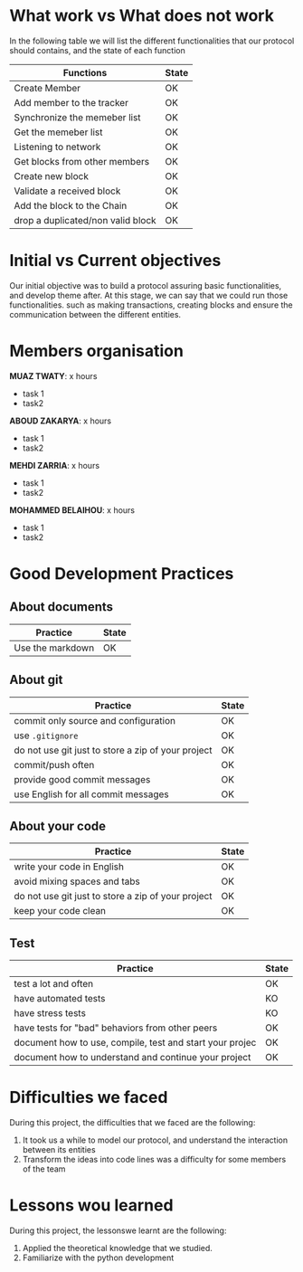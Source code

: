 # What work vs What does not work

In the following table we will list the different functionalities that our protocol should contains, and the state of each function

|Functions                |State                          |
|----------------|-------------------------------|
|Create Member|                  OK     |
|Add member to the tracker         |OK       |
|Synchronize the memeber list          |OK|
|Get the memeber list          |OK|
|Listening to network          |OK|
|Get blocks from other members          |OK|
|Create new block          |OK|
|Validate a received block         |OK|
|Add the block to the Chain          |OK|
|drop a duplicated/non valid block          |OK|

# Initial vs Current objectives

Our initial objective was to build a protocol assuring basic functionalities, and develop theme after. At this stage, we can say that we could run those functionalities. such as making transactions, creating blocks and ensure the communication between the different entities.

# Members organisation

**MUAZ TWATY**: x hours

 - task 1
 - task2

**ABOUD ZAKARYA**: x hours

 - task 1
 - task2

**MEHDI ZARRIA**: x hours

 - task 1
 - task2

**MOHAMMED BELAIHOU**: x hours

 - task 1
 - task2

# Good Development Practices

## About documents

|Practice                |State                          |
|----------------|-------------------------------|
|Use the markdown |                  OK     |

## About git

|Practice                |State                          |
|----------------|-------------------------------|
|commit only source and configuration |OK     |
|use `.gitignore`|OK|
|do not use git just to store a zip of your project|OK|
|commit/push often|OK|
|provide good commit messages|OK|
|use English for all commit messages|OK|

## About your code
|Practice                |State                          |
|----------------|-------------------------------|
|write your code in English |OK     |
|avoid mixing spaces and tabs|OK|
|do not use git just to store a zip of your project|OK|
|keep your code clean|OK|

## Test
|Practice                |State                          |
|----------------|-------------------------------|
|test a lot and often |OK     |
|have automated tests|KO|
|have stress tests|KO|
|have tests for "bad" behaviors from other peers|OK|
|document how to use, compile, test and start your projec|OK|
|document how to understand and continue your project|OK|

# Difficulties we faced

During this project, the difficulties that we faced are the following:

 1. It took us a while to model our protocol, and understand the
    interaction between its entities
 2. Transform the ideas into code lines was a difficulty for some
    members of the team

# Lessons wou learned
During this project, the lessonswe learnt are the following:

 1. Applied the theoretical knowledge that we studied.
 2.  Familiarize with the python development

